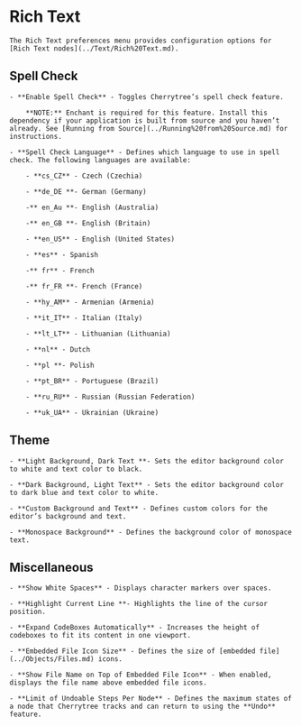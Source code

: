 
# Rich Text


	The Rich Text preferences menu provides configuration options for [Rich Text nodes](../Text/Rich%20Text.md).

 ## Spell Check

	- **Enable Spell Check** - Toggles Cherrytree’s spell check feature.
	
		**NOTE:** Enchant is required for this feature. Install this dependency if your application is built from source and you haven’t already. See [Running from Source](../Running%20from%20Source.md) for instructions.

	- **Spell Check Language** - Defines which language to use in spell check. The following languages are available:
	
		- **cs_CZ** - Czech (Czechia)

		- **de_DE **- German (Germany)

		-** en_Au **- English (Australia)

		-** en_GB **- English (Britain)

		- **en_US** - English (United States)

		- **es** - Spanish

		-** fr** - French

		-** fr_FR **- French (France)

		- **hy_AM** - Armenian (Armenia)

		- **it_IT** - Italian (Italy)

		- **lt_LT** - Lithuanian (Lithuania)

		- **nl** - Dutch

		- **pl **- Polish

		- **pt_BR** - Portuguese (Brazil)

		- **ru_RU** - Russian (Russian Federation)

		- **uk_UA** - Ukrainian (Ukraine)

 ## Theme

	- **Light Background, Dark Text **- Sets the editor background color to white and text color to black.

	- **Dark Background, Light Text** - Sets the editor background color to dark blue and text color to white.

	- **Custom Background and Text** - Defines custom colors for the editor’s background and text.

	- **Monospace Background** - Defines the background color of monospace text.


 ## Miscellaneous

	- **Show White Spaces** - Displays character markers over spaces.

	- **Highlight Current Line **- Highlights the line of the cursor position.

	- **Expand CodeBoxes Automatically** - Increases the height of codeboxes to fit its content in one viewport.

	- **Embedded File Icon Size** - Defines the size of [embedded file](../Objects/Files.md) icons.

	- **Show File Name on Top of Embedded File Icon** - When enabled, displays the file name above embedded file icons.

	- **Limit of Undoable Steps Per Node** - Defines the maximum states of a node that Cherrytree tracks and can return to using the **Undo** feature.
